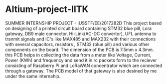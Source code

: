 # Altium-project-IITK
SUMMER INTERNSHIP PROJECT - IUSSTF/EE/2017282D
This project based on designing of a printed circuit board containing STM32 blue pill, Lora gateway, DB9 male connector, Hi-Link(AC-DC convertor), UFL antenna to tranmit signals and IC's like MAX485 and MAX232 with their connections with several capacitors, resistors , STM32 (blue pill) and various other components on the board. The dimension of the PCB is 7.5mm x 4.3mm. this PCB helps in collecting the data from a meter like Voltage, Current, Power (KWh) and frequency and send it in rc packets form to the reciever consisting of Raspberry Pi and LoRaWAN concentrator which are connected through a gateway. The PCB model of that gateway is also desined by me under the same internahip. 
